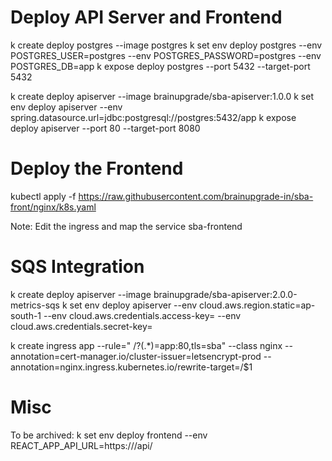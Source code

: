 # Deploy API Server and Frontend
k create deploy postgres   --image postgres
k set env deploy postgres --env POSTGRES_USER=postgres --env POSTGRES_PASSWORD=postgres --env POSTGRES_DB=app
k expose deploy postgres --port 5432 --target-port 5432

k create deploy apiserver --image brainupgrade/sba-apiserver:1.0.0
k set env deploy apiserver --env spring.datasource.url=jdbc:postgresql://postgres:5432/app
k expose deploy apiserver --port 80 --target-port 8080

# Deploy the Frontend
kubectl apply -f https://raw.githubusercontent.com/brainupgrade-in/sba-front/nginx/k8s.yaml

Note: Edit the ingress and map the service sba-frontend

# SQS Integration
k create deploy apiserver --image brainupgrade/sba-apiserver:2.0.0-metrics-sqs
k set env deploy apiserver --env cloud.aws.region.static=ap-south-1 --env cloud.aws.credentials.access-key=  --env cloud.aws.credentials.secret-key=

k create ingress app --rule=" <URL> /?(.*)=app:80,tls=sba" --class nginx --annotation=cert-manager.io/cluster-issuer=letsencrypt-prod --annotation=nginx.ingress.kubernetes.io/rewrite-target=/\$1

# Misc
To be archived: k set env deploy frontend --env REACT_APP_API_URL=https://<your-domain>/api/